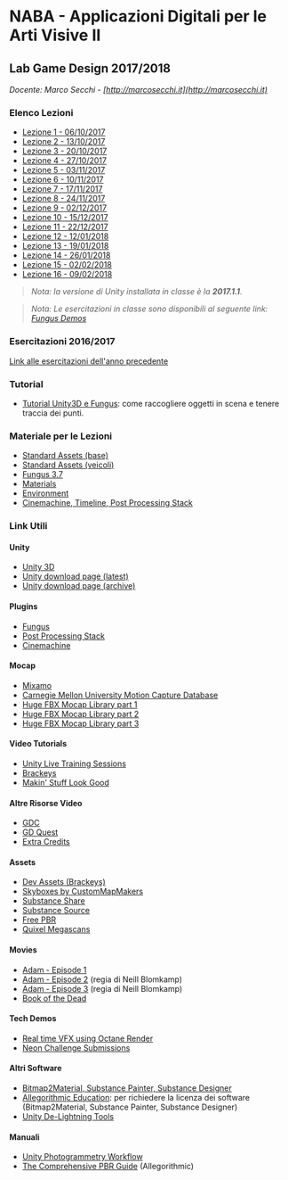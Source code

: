 # NABA - Applicazioni Digitali per le Arti Visive II
## Lab Game Design 2017/2018

*Docente: Marco Secchi - [http://marcosecchi.it](http://marcosecchi.it)*

### Elenco Lezioni

* [Lezione 1 - 06/10/2017](https://github.com/marcosecchi/naba-2017-labgamedesign/blob/master/lezione1_20171006.md)
* [Lezione 2 - 13/10/2017](https://github.com/marcosecchi/naba-2017-labgamedesign/blob/master/lezione2_20171013.md)
* [Lezione 3 - 20/10/2017](https://github.com/marcosecchi/naba-2017-labgamedesign/blob/master/lezione3_20171020.md)
* [Lezione 4 - 27/10/2017](https://github.com/marcosecchi/naba-2017-labgamedesign/blob/master/lezione4_20171027.md)
* [Lezione 5 - 03/11/2017](https://github.com/marcosecchi/naba-2017-labgamedesign/blob/master/lezione5_20171103.md)
* [Lezione 6 - 10/11/2017](https://github.com/marcosecchi/naba-2017-labgamedesign/blob/master/lezione6_20171110.md)
* [Lezione 7 - 17/11/2017](https://github.com/marcosecchi/naba-2017-labgamedesign/blob/master/lezione7_20171117.md)
* [Lezione 8 - 24/11/2017](https://github.com/marcosecchi/naba-2017-labgamedesign/blob/master/lezione8_20171124.md)
* [Lezione 9 - 02/12/2017](https://github.com/marcosecchi/naba-2017-labgamedesign/blob/master/lezione9_20171202.md)
* [Lezione 10 - 15/12/2017](https://github.com/marcosecchi/naba-2017-labgamedesign/blob/master/lezione10_20171215.md)
* [Lezione 11 - 22/12/2017](https://github.com/marcosecchi/naba-2017-labgamedesign/blob/master/lezione11_20171222.md)
* [Lezione 12 - 12/01/2018](https://github.com/marcosecchi/naba-2017-labgamedesign/blob/master/lezione12_20180112.md)
* [Lezione 13 - 19/01/2018](https://github.com/marcosecchi/naba-2017-labgamedesign/blob/master/lezione13_20180119.md)
* [Lezione 14 - 26/01/2018](https://github.com/marcosecchi/naba-2017-labgamedesign/blob/master/lezione14_20180126.md)
* [Lezione 15 - 02/02/2018](https://github.com/marcosecchi/naba-2017-labgamedesign/blob/master/lezione15_20180202.md)
* [Lezione 16 - 09/02/2018](https://github.com/marcosecchi/naba-2017-labgamedesign/blob/master/lezione16_20180209.md)

> *Nota: la versione di Unity installata in classe è la **2017.1.1**.*

> *Nota: Le esercitazioni in classe sono disponibili al seguente link: [Fungus Demos](https://github.com/marcosecchi/naba-2017-labgamedesign-fungus-demos/releases)*

### Esercitazioni 2016/2017

[Link alle esercitazioni dell'anno precedente](https://github.com/marcosecchi/naba-2016-labgamedesign-fungus-demos)

### Tutorial

* [Tutorial Unity3D e Fungus](https://tech.io/playgrounds/10655/tutorial-unity3d-e-fungus-pickups): come raccogliere oggetti in scena e tenere traccia dei punti.

### Materiale per le Lezioni

* [Standard Assets (base)](http://marcosecchi.it/naba2017/StandardAssets_01.zip)
* [Standard Assets (veicoli)](http://marcosecchi.it/naba2017/StandardAssets_04_Vehicles.zip)
* [Fungus 3.7](http://marcosecchi.it/naba2017/Fungus_3_7.zip)
* [Materials](http://marcosecchi.it/naba2017/materials.zip)
* [Environment](http://marcosecchi.it/naba2017/Environment.zip)
* [Cinemachine, Timeline, Post Processing Stack](https://www.dropbox.com/s/uqh6iurd646mvwt/TimelineAndCinemachineTutorial-WG.zip?dl=0)

### Link Utili

#### Unity

* [Unity 3D](https://unity3d.com/?aid=1011lHJn)
* [Unity download page (latest)](https://store.unity.com/download?ref=personal&aid=1011lHJn)
* [Unity download page (archive)](https://unity3d.com/get-unity/download/archive?aid=1011lHJn)

#### Plugins

* [Fungus](http://fungusgames.com/)
* [Post Processing Stack](https://assetstore.unity.com/packages/essentials/post-processing-stack-83912)
* [Cinemachine](https://assetstore.unity.com/packages/essentials/cinemachine-79898)

#### Mocap

* [Mixamo](https://www.mixamo.com/)
* [Carnegie Mellon University Motion Capture Database](https://github.com/keijiro/CMUMocap)
* [Huge FBX Mocap Library part 1](https://www.assetstore.unity3d.com/#!/content/19991?aid=1011lHJn)
* [Huge FBX Mocap Library part 2](https://www.assetstore.unity3d.com/#!/content/20282?aid=1011lHJn)
* [Huge FBX Mocap Library part 3](https://www.assetstore.unity3d.com/#!/content/20285?aid=1011lHJn)

#### Video Tutorials

* [Unity Live Training Sessions](https://unity3d.com/learn/live-training)
* [Brackeys](https://www.youtube.com/brackeys/)
* [Makin' Stuff Look Good](https://www.youtube.com/channel/UCEklP9iLcpExB8vp_fWQseg)

#### Altre Risorse Video

* [GDC](https://www.youtube.com/channel/UC0JB7TSe49lg56u6qH8y_MQ)
* [GD Quest](https://www.youtube.com/channel/UCxboW7x0jZqFdvMdCFKTMsQ)
* [Extra Credits](https://www.youtube.com/channel/UCCODtTcd5M1JavPCOr_Uydg)

#### Assets

* [Dev Assets (Brackeys)](http://devassets.com/)
* [Skyboxes by CustomMapMakers](http://www.custommapmakers.org/skyboxes.php)
* [Substance Share](https://share.allegorithmic.com/)
* [Substance Source](https://source.allegorithmic.com)
* [Free PBR](https://freepbr.com/)
* [Quixel Megascans](https://megascans.se/)

#### Movies

* [Adam - Episode 1](https://www.youtube.com/watch?v=GXI0l3yqBrA)
* [Adam - Episode 2](https://www.youtube.com/watch?v=R8NeB10INDo) (regia di Neill Blomkamp)
* [Adam - Episode 3](https://www.youtube.com/watch?v=tSDsi2ItktY) (regia di Neill Blomkamp)
* [Book of the Dead](https://www.youtube.com/watch?v=DDsRfbfnC_A)

#### Tech Demos
* [Real time VFX using Octane Render](https://www.youtube.com/watch?v=pmJrRzzJVF4)
* [Neon Challenge Submissions](https://connect.unity.com/challenges/neon)

#### Altri Software

* [Bitmap2Material, Substance Painter, Substance Designer](https://www.allegorithmic.com/)
* [Allegorithmic Education](https://www.allegorithmic.com/buy/education): per richiedere la licenza dei software (Bitmap2Material, Substance Painter, Substance Designer)
* [Unity De-Lightning Tools](https://github.com/Unity-Technologies/DeLightingTool)

#### Manuali

* [Unity Photogrammetry Workflow](https://unity3d.com/files/solutions/photogrammetry/Unity-Photogrammetry-Workflow_2017-07_v2.pdf)
* [The Comprehensive PBR Guide](https://www.allegorithmic.com/pbr-guide) (Allegorithmic)
